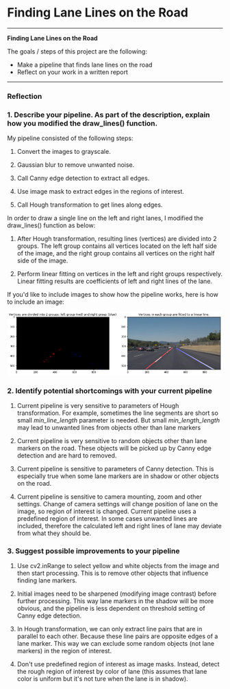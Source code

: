 # **Finding Lane Lines on the Road** 

---

**Finding Lane Lines on the Road**

The goals / steps of this project are the following:
* Make a pipeline that finds lane lines on the road
* Reflect on your work in a written report


[//]: # (Image References)

[image1]: ./example.png "Example"

---

### Reflection

### 1. Describe your pipeline. As part of the description, explain how you modified the draw_lines() function.

My pipeline consisted of the following steps: 

1. Convert the images to grayscale.

2. Gaussian blur to remove unwanted noise.

3. Call Canny edge detection to extract all edges.

4. Use image mask to extract edges in the regions of interest.

5. Call Hough transformation to get lines along edges.

In order to draw a single line on the left and right lanes, I modified the draw_lines() function as below:

1. After Hough transformation, resulting lines (vertices) are divided into 2 groups. The left group contains all vertices located on the left half side of the image, and the right group contains all vertices on the right half side of the image. 

2. Perform linear fitting on vertices in the left and right groups respectively. Linear fitting results are coefficients of left and right lines of the lane.

If you'd like to include images to show how the pipeline works, here is how to include an image: 

![example_image][image1]


### 2. Identify potential shortcomings with your current pipeline

1. Current pipeline is very sensitive to parameters of Hough transformation. For example, sometimes the line segments are short so small *min_line_length* parameter is needed. But small *min_length_length* may lead to unwanted lines from objects other than lane markers

2. Current pipeline is very sensitive to random objects other than lane markers on the road. These objects will be picked up by Canny edge detection and are hard to removed.

3. Current pipeline is sensitive to parameters of Canny detection. This is especially true when some lane markers are in shadow or other objects on the road.

4. Current pipeline is sensitive to camera mounting, zoom and other settings. Change of camera settings will change position of lane on the image, so region of interest is changed. Current pipeline uses a predefined region of interest. In some cases unwanted lines are included, therefore the calculated left and right lines of lane may deviate from what they should be.


### 3. Suggest possible improvements to your pipeline

1. Use cv2.inRange to select yellow and white objects from the image and then start processing. This is to remove other objects that influence finding lane markers. 

2. Initial images need to be sharpened (modifying image contrast) before further processing. This way lane markers in the shadow will be more obvious, and the pipeline is less dependent on threshold setting of Canny edge detection.

3. In Hough transformation, we can only extract line pairs that are in parallel to each other. Because these line pairs are opposite edges of a lane marker. This way we can exclude some random objects (not lane markers) in the region of interest.

4. Don't use predefined region of interest as image masks. Instead, detect the rough region of interest by color of lane (this assumes that lane color is uniform but it's not ture when the lane is in shadow).
